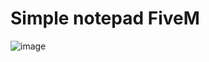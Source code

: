 # Simple notepad FiveM
![image](https://user-images.githubusercontent.com/1015013/192121097-e635a2cd-db2d-4291-a864-fbae55a6b72a.png)
